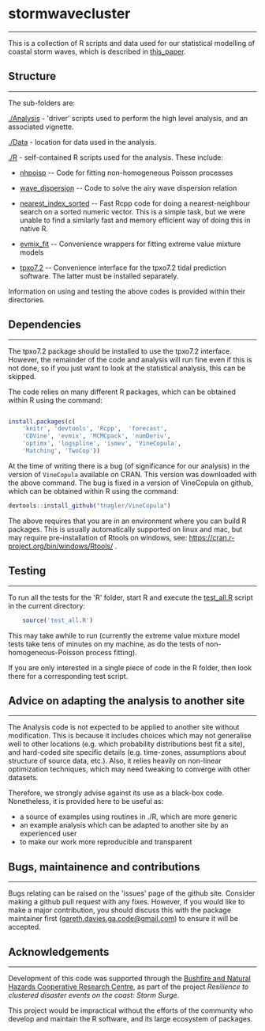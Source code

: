 # stormwavecluster
------------------

This is a collection of R scripts and data used for our statistical modelling of coastal
storm waves, which is described in [this_paper](https://doi.org/10.1016/j.coastaleng.2017.06.005).

## **Structure**
-----------------

The sub-folders are:

[./Analysis](Analysis) - 'driver' scripts used to perform the high level analysis, and an associated vignette.

[./Data](Data) - location for data used in the analysis.

[./R](R) - self-contained R scripts used for the analysis. These include:

* [nhpoisp](R/nhpoisp) -- Code for fitting non-homogeneous Poisson processes

* [wave_dispersion](R/wave_dispersion) -- Code to solve the airy wave dispersion relation

* [nearest_index_sorted](R/nearest_index_sorted) -- Fast Rcpp code for doing a
nearest-neighbour search on a sorted numeric vector. This is a simple task, but
we were unable to find a similarly fast and memory efficient way of doing this
in native R.

* [evmix_fit](R/evmix_fit) -- Convenience wrappers for fitting extreme value mixture models

* [tpxo7.2](R/tpxo7.2) -- Convenience interface for the tpxo7.2 tidal prediction software. The latter must be installed separately.

Information on using and testing the above codes is provided within their directories.

## **Dependencies**
-------------------

The tpxo7.2 package should be installed to use the tpxo7.2 interface.  However,
the remainder of the code and analysis will run fine even if this is not done,
so if you just want to look at the statistical analysis, this can be skipped.

The code relies on many different R packages, which can be obtained within R
using the command:
```r

install.packages(c( 
    'knitr', 'devtools', 'Rcpp',  'forecast',
    'CDVine', 'evmix', 'MCMCpack', 'numDeriv', 
    'optimx', 'logspline', 'ismev', 'VineCopula',
    'Matching', 'TwoCop')) 

```
At the time of writing there is a bug (of significance for our analysis) in the
version of `VineCopula` available on CRAN. This version was downloaded with the
above command. The bug is fixed in a version of VineCopula on github, which can
be obtained within R using the command:
```r
devtools::install_github("tnagler/VineCopula")
```
The above requires that you are in an environment where you can build R
packages. This is usually automatically supported on linux and mac, but may require
pre-installation of Rtools on windows, see:
https://cran.r-project.org/bin/windows/Rtools/ .

## **Testing**
--------------

To run all the tests for the 'R' folder, start R and execute the
[test_all.R](test_all.R) script in the current directory:

```r
    source('test_all.R')
```

This may take awhile to run (currently the extreme value mixture model tests
take tens of minutes on my machine, as do the tests of non-homogeneous-Poisson process fitting).

If you are only interested in a single piece of code in the R folder, then look
there for a corresponding test script.

## **Advice on adapting the analysis to another site**
------------------------------------------------------

The Analysis code is not expected to be applied to another site without
modification. This is because it includes choices which may not generalise well to
other locations (e.g. which probability distributions best fit a site), and
hard-coded site specific details (e.g. time-zones, assumptions about structure
of source data, etc.). Also, it relies heavily on non-linear optimization techniques,
which may need tweaking to converge with other datasets.

Therefore, we strongly advise against its use as a black-box code. Nonetheless,
it is provided here to be useful as:

* a source of examples using routines in ./R, which are more generic
* an example analysis which can be adapted to another site by an experienced user
* to make our work more reproducible and transparent


## **Bugs, maintainence and contributions**
-------------------------------------------

Bugs relating can be raised on the 'issues' page of the github site. Consider
making a github pull request with any fixes. However, if you would like to make
a major contribution, you should discuss this with the package maintainer first
(gareth.davies.ga.code@gmail.com) to ensure it will be accepted. 


## **Acknowledgements**
-----------------------

Development of this code was supported through the [Bushfire and Natural
Hazards Cooperative Research Centre](https://www.bnhcrc.com.au/), as part of
the project *Resilience to clustered disaster events on the coast: Storm Surge*.

This project would be impractical without the efforts of the community who
develop and maintain the R software, and its large ecosystem of packages.
